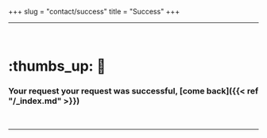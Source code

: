 +++
slug = "contact/success"
title = "Success"
+++

* * *

&nbsp;

# :thumbs_up: :partying_face: 

### Your request your request was successful, [come back]({{< ref "/_index.md" >}})

&nbsp;

* * *
